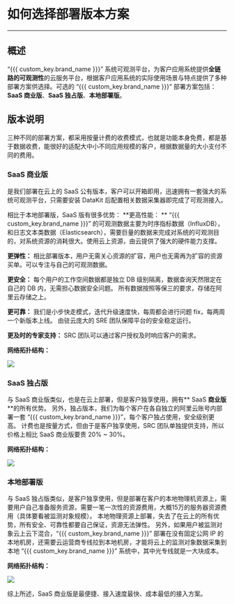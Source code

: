 # 如何选择部署版本方案
---

## 概述
“{{{ custom_key.brand_name }}}” 系统可观测平台，为客户应用系统提供**全链路的可观测性**的云服务平台，根据客户应用系统的实际使用场景与特点提供了多种部署方案供选择。可选的 “{{{ custom_key.brand_name }}}” 部署方案包括：**SaaS 商业版**、**SaaS 独占版**、**本地部署版**。
## 版本说明 
三种不同的部署方案，都采用按量计费的收费模式，也就是功能本身免费，都是基于数据收费，能很好的适配大中小不同应用规模的客户，根据数据量的大小支付不同的费用。

### SaaS 商业版
是我们部署在云上的 SaaS 公有版本，客户可以开箱即用，迅速拥有一套强大的系统可观测平台，只需要安装 DataKit 后配置相关数据采集器即完成了可观测接入。

相比于本地部署版，SaaS 版有很多优势：
**更高性能： **
“{{{ custom_key.brand_name }}}” 的可观测数据主要为时序指标数据（InfluxDB），和日志文本类数据（Elasticsearch），需要巨量的数据来完成对系统的可观测目的，对系统资源的消耗很大。使用云上资源，由云提供了强大的硬件能力支撑。

**更弹性：**
相比部署版本，用户无需关心资源的扩容，用户也无需再为扩容的资源买单。可以专注与自己的可观测数据。

**更安全：**
每个用户的工作空间数据都是独立 DB 级别隔离，数据查询天然限定在自己的 DB 内，无需担心数据安全问题。
所有数据按照等保三的要求，存储在阿里云存储之上。

**更可靠：**
我们是小步快走模式，迭代升级速度快，每周都会进行问题 fix，每两周一个新版本上线。
由驻云庞大的 SRE 团队保障平台的安全稳定运行。

**更及时的专家支持：**
SRC 团队可以通过客户授权及时响应客户的需求。

**网络拓扑结构：**

![](img/11.deployment_1.png)

### SaaS 独占版
与 SaaS 商业版类似，也是在云上部署，但是客户独享使用，拥有** SaaS **商业版** **的所有优势。
另外，独占版本，我们为每个客户在各自独立的阿里云账号内部署一套 “{{{ custom_key.brand_name }}}”，每个客户独占使用，安全级别更高。
计费也是按量方式，但由于是客户独享使用，SRC 团队单独提供支持，所以价格上相比 SaaS 商业版要贵 20% ~ 30%。

**网络拓扑结构：**

![](img/11.deployment_2.png)

### 本地部署版
与 SaaS 独占版类似，是客户独享使用，但是部署在客户的本地物理机资源上，需要用户自己准备服务资源，需要一笔一次性的资源费用，大概15万的服务器资源费用（具体要看被监测对象规模）。
本地物理资源上部署，失去了在云上的所有优势，所有安全、可靠性都要自己保证，资源无法弹性。
另外，如果用户被监测对象云上云下混合，“{{{ custom_key.brand_name }}}” 部署在没有固定公网 IP 的本地机房，还需要云运营商专线拉到本地机房，才能将云上的监测对象数据采集到本地 “{{{ custom_key.brand_name }}}” 系统中，其中光专线就是一大块成本。

**网络拓扑结构：**

![](img/11.deployment_3.png)

综上所述，SaaS 商业版是最便捷、接入速度最快、成本最低的接入方案。

